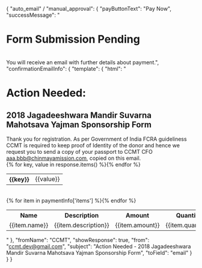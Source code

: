 {
  "auto_email" / "manual_approval": {
    "payButtonText": "Pay Now",
    "successMessage": "<h1>Form Submission Pending</h1><br>You will receive an email with further details about payment.",
    "confirmationEmailInfo": {
      "template": {
        "html": "<h1>Action Needed:</h1><h2>2018 Jagadeeshwara Mandir Suvarna Mahotsava Yajman Sponsorship Form</h2>Thank you for registration. As per Government of India FCRA guideliness CCMT is required to keep  proof of Identity of the donor and hence we request you to send a copy of your passport to CCMT CFO aaa.bbb@chinmayamission.com, copied on this email.<br><table>{% for key, value in response.items() %}<tr><th>{{key}}</th><td>{{value}}</td></tr>{% endfor %}</table><br><table><tr><th>Name</th><th>Description</th><th>Amount</th><th>Quantity</th></tr><tr>{% for item in paymentInfo['items'] %}<td>{{item.name}}</td><td>{{item.description}}</td><td>{{item.amount}}</td><td>{{item.quantity}}</td>{% endfor %}</table>"
      },
      "fromName": "CCMT",
      "showResponse": true,
      "from": "ccmt.dev@gmail.com",
      "subject": "Action Needed - 2018 Jagadeeshwara Mandir Suvarna Mahotsava Yajman Sponsorship Form",
      "toField": "email"
    }
  }
}